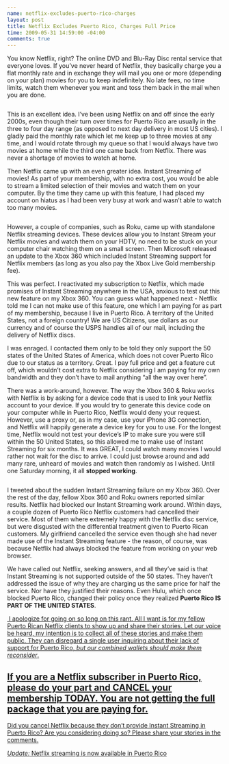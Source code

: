 ```yaml
---
name: netflix-excludes-puerto-rico-charges
layout: post
title: Netflix Excludes Puerto Rico, Charges Full Price
time: 2009-05-31 14:59:00 -04:00
comments: true
---
```


You know Netflix, right? The online DVD and Blu-Ray Disc rental service that everyone loves. If you&#8217;ve never heard of Netflix, they basically charge you a flat monthly rate and in exchange they will mail you one or more (depending on your plan) movies for you to keep indefinitely. No late fees, no time limits, watch them whenever you want and toss them back in the mail when you are done.

<img src="http://c185824.r24.cf1.rackcdn.com/399px-Netflix_Logo.svg.png" alt="" />

This is an excellent idea. I&#8217;ve been using Netflix on and off since the early 2000s, even though their turn over times for Puerto Rico are usually in the three to four day range (as opposed to next day delivery in most US cities). I gladly paid the monthly rate which let me keep up to three movies at any time, and I would rotate through my queue so that I would always have two movies at home while the third one came back from Netflix. There was never a shortage of movies to watch at home.

Then Netflix came up with an even greater idea. Instant Streaming of movies! As part of your membership, with no extra cost, you would be able to stream a limited selection of their movies and watch them on your computer. By the time they came up with this feature, I had placed my account on hiatus as I had been very busy at work and wasn&#8217;t able to watch too many movies.

<img src="http://c185824.r24.cf1.rackcdn.com/netflix-branded-xbox-360.jpg" alt="" />

However, a couple of companies, such as Roku, came up with standalone Netflix streaming devices. These devices allow you to Instant Stream your Netflix movies and watch them on your HDTV, no need to be stuck on your computer chair watching them on a small screen. Then Microsoft released an update to the Xbox 360 which included Instant Streaming support for Netflix members (as long as you also pay the Xbox Live Gold membership fee).

This was perfect. I reactivated my subscription to Netflix, which made promises of Instant Streaming anywhere in the USA, anxious to test out this new feature on my Xbox 360. You can guess what happened next - Netflix told me I can not make use of this feature, one which I am paying for as part of my membership, because I live in Puerto Rico. A territory of the United States, not a foreign country! We are US Citizens, use dollars as our currency and of course the USPS handles all of our mail, including the delivery of Netflix discs.

I was enraged. I contacted them only to be told they only support the 50 states of the United States of America, which does not cover Puerto Rico due to our status as a territory. Great. I pay full price and get a feature cut off, which wouldn&#8217;t cost extra to Netflix considering I am paying for my own bandwidth and they don&#8217;t have to mail anything &#8220;all the way over here&#8221;.

There was a work-around, however. The way the Xbox 360 &amp; Roku works with Netflix is by asking for a device code that is used to link your Netflix account to your device. If you would try to generate this device code on your computer while in Puerto Rico, Netflix would deny your request. However, use a proxy or, as in my case, use your iPhone 3G connection, and Netflix will happily generate a device key for you to use. For the longest time, Netflix would not test your device&#8217;s IP to make sure you were still within the 50 United States, so this allowed me to make use of Instant Streaming for six months. It was GREAT, I could watch many movies I would rather not wait for the disc to arrive. I could just browse around and add many rare, unheard of movies and watch then randomly as I wished. Until one Saturday morning, it all <strong>stopped working</strong>.

<img src="http://c185824.r24.cf1.rackcdn.com/twitter_logo_header.png" alt="" />

I tweeted about the sudden Instant Streaming failure on my Xbox 360. Over the rest of the day, fellow Xbox 360 and Roku owners reported similar results. Netflix had blocked our Instant Streaming work around. Within days, a couple dozen of Puerto Rico Netflix customers had cancelled their service. Most of them where extremely happy with the Netflix disc service, but were disgusted with the differential treatment given to Puerto Rican customers. My girlfriend cancelled the service even though she had never made use of the Instant Streaming feature - the reason, of course, was because Netflix had always blocked the feature from working on your web browser.

We have called out Netflix, seeking answers, and all they&#8217;ve said is that Instant Streaming is not supported outside of the 50 states. They haven&#8217;t addressed the issue of why they are charging us the same price for half the service. Nor have they justified their reasons. Even Hulu, which once blocked Puerto Rico, changed their policy once they realized <strong>Puerto Rico IS PART OF THE UNITED STATES</strong>.

<a href="http://c185824.r24.cf1.rackcdn.com/Picture%202.png"><img src="http://c185824.r24.cf1.rackcdn.com/3835484-3075799-thumbnail.jpg" alt="" />
I apologize for going on so long on this rant. All I want is for my fellow Puerto Rican Netflix clients to show up and share their stories. Let our voice be heard, my intention is to collect all of these stories and make them public. They can disregard a single user inquiring about their lack of support for Puerto Rico, _but our combined wallets should make them reconsider_.

## If you are a Netflix subscriber in Puerto Rico, please do your part and CANCEL your membership TODAY. You are not getting the full package that you are paying for.

Did you cancel Netflix because they don&#8217;t provide Instant Streaming in Puerto Rico? Are you considering doing so? Please share your stories in the comments.

*Update:* Netflix streaming is now available in Puerto Rico

